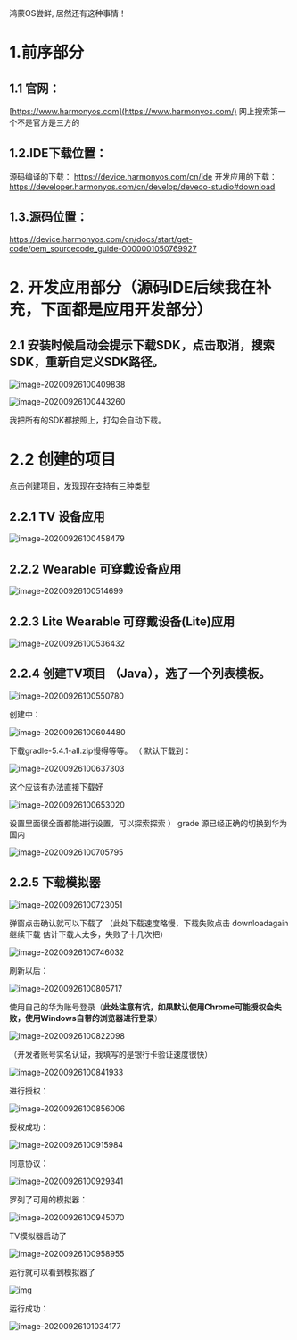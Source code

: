 鸿蒙OS尝鲜, 居然还有这种事情！

# 1.前序部分



## 1.1 官网：

[https://www.harmonyos.com](https://www.harmonyos.com/) 网上搜索第一个不是官方是三方的



## 1.2.IDE下载位置：

源码编译的下载： https://device.harmonyos.com/cn/ide 开发应用的下载：https://developer.harmonyos.com/cn/develop/deveco-studio#download



## 1.3.源码位置：

https://device.harmonyos.com/cn/docs/start/get-code/oem_sourcecode_guide-0000001050769927



# 2. 开发应用部分（源码IDE后续我在补充，下面都是应用开发部分）



## 2.1 安装时候启动会提示下载SDK，点击取消，搜索SDK，重新自定义SDK路径。

![image-20200926100409838](https://gitee.com/fking86/images4typora/raw/master/imgs/20200926100410.png)

![image-20200926100443260](https://gitee.com/fking86/images4typora/raw/master/imgs/20200926100443.png)

我把所有的SDK都按照上，打勾会自动下载。



# 2.2 创建的项目

点击创建项目，发现现在支持有三种类型



## 2.2.1 TV 设备应用

![image-20200926100458479](https://gitee.com/fking86/images4typora/raw/master/imgs/20200926100458.png)



## 2.2.2 Wearable 可穿戴设备应用

![image-20200926100514699](https://gitee.com/fking86/images4typora/raw/master/imgs/20200926100515.png)



## 2.2.3 Lite Wearable 可穿戴设备(Lite)应用

![image-20200926100536432](https://gitee.com/fking86/images4typora/raw/master/imgs/20200926100536.png)



## 2.2.4 创建TV项目 （Java），选了一个列表模板。

![image-20200926100550780](https://gitee.com/fking86/images4typora/raw/master/imgs/20200926100551.png)

创建中：

![image-20200926100604480](https://gitee.com/fking86/images4typora/raw/master/imgs/20200926100604.png)

下载gradle-5.4.1-all.zip慢得等等。 （ 默认下载到： 

![image-20200926100637303](https://gitee.com/fking86/images4typora/raw/master/imgs/20200926100637.png)

这个应该有办法直接下载好

![image-20200926100653020](https://gitee.com/fking86/images4typora/raw/master/imgs/20200926100653.png)

设置里面很全面都能进行设置，可以探索探索 ） grade 源已经正确的切换到华为国内

![image-20200926100705795](https://gitee.com/fking86/images4typora/raw/master/imgs/20200926100706.png)



## 2.2.5 下载模拟器

![image-20200926100723051](https://gitee.com/fking86/images4typora/raw/master/imgs/20200926100723.png)

弹窗点击确认就可以下载了 （此处下载速度略慢，下载失败点击 downloadagain 继续下载 估计下载人太多，失败了十几次把）

![image-20200926100746032](https://gitee.com/fking86/images4typora/raw/master/imgs/20200926100746.png)



刷新以后：

![image-20200926100805717](https://gitee.com/fking86/images4typora/raw/master/imgs/20200926100806.png)

使用自己的华为账号登录（**此处注意有坑，如果默认使用Chrome可能授权会失败，使用Windows自带的浏览器进行登录**）

![image-20200926100822098](https://gitee.com/fking86/images4typora/raw/master/imgs/20200926100822.png)

（开发者账号实名认证，我填写的是银行卡验证速度很快） 

![image-20200926100841933](https://gitee.com/fking86/images4typora/raw/master/imgs/20200926100842.png)

进行授权：

![image-20200926100856006](https://gitee.com/fking86/images4typora/raw/master/imgs/20200926100856.png)

授权成功：

![image-20200926100915984](https://gitee.com/fking86/images4typora/raw/master/imgs/20200926100916.png)

同意协议：

![image-20200926100929341](https://gitee.com/fking86/images4typora/raw/master/imgs/20200926100929.png)

罗列了可用的模拟器：

![image-20200926100945070](https://gitee.com/fking86/images4typora/raw/master/imgs/20200926100945.png)

TV模拟器启动了

![image-20200926100958955](https://gitee.com/fking86/images4typora/raw/master/imgs/20200926100959.png)

运行就可以看到模拟器了

![img](https://oscimg.oschina.net/oscnet/up-073ed855a67aa8394cf6abf2f8b1788ea47.png)

运行成功：

![image-20200926101034177](https://gitee.com/fking86/images4typora/raw/master/imgs/20200926101034.png)